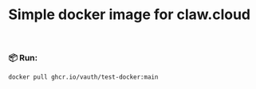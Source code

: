 # Simple docker image for claw.cloud

<br>

### 📦 Run:
```exec
docker pull ghcr.io/vauth/test-docker:main
```
